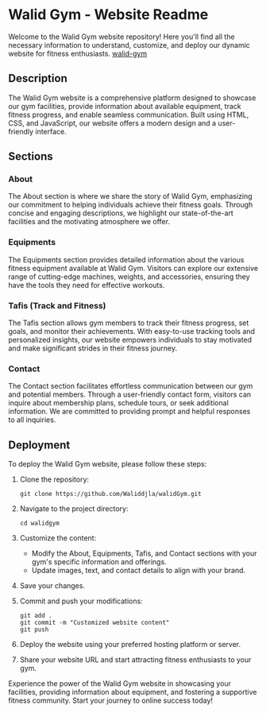 # Walid Gym - Website Readme

Welcome to the Walid Gym website repository! Here you'll find all the necessary information to understand, customize, and deploy our dynamic website for fitness enthusiasts. 
[walid-gym](https://bazzoka-agence.netlify.app/)
## Description
The Walid Gym website is a comprehensive platform designed to showcase our gym facilities, provide information about available equipment, track fitness progress, and enable seamless communication. Built using HTML, CSS, and JavaScript, our website offers a modern design and a user-friendly interface.

## Sections

### About
The About section is where we share the story of Walid Gym, emphasizing our commitment to helping individuals achieve their fitness goals. Through concise and engaging descriptions, we highlight our state-of-the-art facilities and the motivating atmosphere we offer.

### Equipments
The Equipments section provides detailed information about the various fitness equipment available at Walid Gym. Visitors can explore our extensive range of cutting-edge machines, weights, and accessories, ensuring they have the tools they need for effective workouts.

### Tafis (Track and Fitness)
The Tafis section allows gym members to track their fitness progress, set goals, and monitor their achievements. With easy-to-use tracking tools and personalized insights, our website empowers individuals to stay motivated and make significant strides in their fitness journey.

### Contact
The Contact section facilitates effortless communication between our gym and potential members. Through a user-friendly contact form, visitors can inquire about membership plans, schedule tours, or seek additional information. We are committed to providing prompt and helpful responses to all inquiries.

## Deployment
To deploy the Walid Gym website, please follow these steps:

1. Clone the repository:
   ```
   git clone https://github.com/Waliddjla/walidGym.git
   ```

2. Navigate to the project directory:
   ```
   cd walidgym 
   ```

3. Customize the content:
   - Modify the About, Equipments, Tafis, and Contact sections with your gym's specific information and offerings.
   - Update images, text, and contact details to align with your brand.

4. Save your changes.

5. Commit and push your modifications:
   ```
   git add .
   git commit -m "Customized website content"
   git push
   ```

6. Deploy the website using your preferred hosting platform or server.

7. Share your website URL and start attracting fitness enthusiasts to your gym.

Experience the power of the Walid Gym website in showcasing your facilities, providing information about equipment, and fostering a supportive fitness community. Start your journey to online success today!
